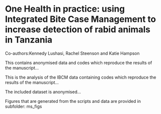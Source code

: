 # One Health in practice: using Integrated Bite Case Management to increase detection of rabid animals in Tanzania

Co-authors:Kennedy Lushasi, Rachel Steenson and Katie Hampson

This contains anonymised data and codes which reproduce the results of the manuscript...

This is the analysis of the IBCM data containing codes which reproduce the results of the manuscript...

The included dataset is anonymised...

Figures that are generated from the scripts and data are provided in subfolder: ms_figs
